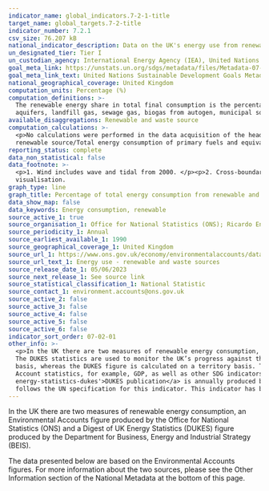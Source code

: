 ```yaml
---
indicator_name: global_indicators.7-2-1-title
target_name: global_targets.7-2-title
indicator_number: 7.2.1
csv_size: 76.207 kB
national_indicator_description: Data on the UK's energy use from renewable and waste sources.
un_designated_tier: Tier I
un_custodian_agency: International Energy Agency (IEA), United Nations Statistics Division (UNSD), United Nations' inter-agency mechanism on energy (UN Energy) and the SE4ALL Global Tracking Framework Consortium
goal_meta_link: https://unstats.un.org/sdgs/metadata/files/Metadata-07-02-01.pdf 
goal_meta_link_text: United Nations Sustainable Development Goals Metadata (PDF 216 KB)
national_geographical_coverage: United Kingdom
computation_units: Percentage (%)
computation_definitions: >-
  The renewable energy share in total final consumption is the percentage of final consumption of energy that is derived from renewable resources. Renewable energy consumption includes consumption of energy derived from hydroelectric power, wind, wave, tidal, solar photovoltaic, geothermal
  aquifers, landfill gas, sewage gas, biogas from autogen, municipal solid waste, poultry litter, straw, wood, charcoal, liquid bio-fuels, bioethanol, biodiesel and biomass.
available_disaggregations: Renewable and waste source
computation_calculations: >-
  <p>No calculations were performed in the data acquisition of the headline United Kingdom figures as appropriate data was readily available in the final format specified by this indicator. However, for type of renewable energy these have been calculated using the formula</p><p>(Energy by
  renewable source/Total energy consumption of primary fuels and equivalents)*100</p><p>
reporting_status: complete
data_non_statistical: false
data_footnote: >-
  <p>1. Wind includes wave and tidal from 2000. </p><p>2. Cross-boundary adjustment to include use by UK residents abroad and exclude use by foreign residents in UK territory applies to bioethanol and biodiesel. </p><p>3. Please note the y axis does not go to 100% for ease of
  visualisation.
graph_type: line
graph_title: Percentage of total energy consumption from renewable and waste sources
data_show_map: false
data_keywords: Energy consumption, renewable
source_active_1: true
source_organisation_1: Office for National Statistics (ONS); Ricardo Energy and Environment
source_periodicity_1: Annual
source_earliest_available_1: 1990
source_geographical_coverage_1: United Kingdom
source_url_1: https://www.ons.gov.uk/economy/environmentalaccounts/datasets/ukenvironmentalaccountsenergyconsumptionfromrenewableandwastesources
source_url_text_1: Energy use - renewable and waste sources
source_release_date_1: 05/06/2023
source_next_release_1: See source link
source_statistical_classification_1: National Statistic
source_contact_1: environment.accounts@ons.gov.uk 
source_active_2: false
source_active_3: false
source_active_4: false
source_active_5: false
source_active_6: false
indicator_sort_order: 07-02-01
other_info: >-
  <p>In the UK there are two measures of renewable energy consumption, an Environmental Accounts figure produced by the Office for National Statistics (ONS) and a Digest of UK Energy Statistics (DUKES) figure produced by the Department for Business, Energy and Industrial Strategy (BEIS).
  The DUKES statistics are used to monitor the UK’s progress against the EU Renewable Energy Directive. </p><p>The ONS National Accounts statistics are compliant with the definitions of the UN System of Environmental Economic Accounting. The ONS statistic is calculated on a residency
  basis, whereas the DUKES figure is calculated on a territory basis. This means the ONS statistic uses data relating to UK residents and UK-registered businesses, regardless of whether they are based in the UK or overseas.</p><p>This makes the ONS statistic comparable to other National
  Account statistics, for example, GDP, as well as other SDG indicators, for example, 7.3.1 Energy intensity measured in terms of primary energy and GDP. For this reason, the ONS figures have been displayed here. </p><p> The <a href='https://www.gov.uk/government/collections/digest-of-uk-
  energy-statistics-dukes'>DUKES publication</a> is annually produced by BEIS. The ONS also produce a <a href='https://www.ons.gov.uk/economy/environmentalaccounts/datasets/ukenvironmentalaccountsenergybridging'>bridging table</a> to aid with comparisons between the two measures.</p> Data
  follows the UN specification for this indicator. This indicator has been identified in collaboration with topic experts.
---
```

<p>In the UK there are two measures of renewable energy consumption, an Environmental Accounts figure produced by the Office for National Statistics (ONS) and a Digest of UK Energy Statistics (DUKES) figure produced by the Department for Business, Energy and Industrial Strategy (BEIS).</p><p>The data presented below are based on the Environmental Accounts figures. For more information about the two sources, please see the Other Information section of the National Metadata at the bottom of this page.</p>